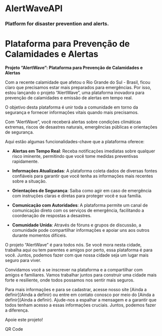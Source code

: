 # AlertWaveAPI
### Platform for disaster prevention and alerts.

# Plataforma para Prevenção de Calamidades e Alertas
 

**Projeto “AlertWave”: Plataforma para Prevenção de Calamidades e Alertas**

Com a recente calamidade que afetou o Rio Grande do Sul - Brasil, ficou claro que precisamos estar mais preparados para emergências. 
Por isso, estou lançando o projeto “AlertWave”, uma plataforma inovadora para prevenção de calamidades e emissão de alertas em tempo real. 

O objetivo desta plataforma é unir toda a comunidade em torno da segurança e fornecer informações vitais quando mais precisamos. 

Com “AlertWave”, você receberá alertas sobre condições climáticas extremas, riscos de desastres naturais, emergências públicas e orientações de segurança.

Aqui estão algumas funcionalidades-chave que a plataforma oferece:

- **Alertas em Tempo Real**: Receba notificações imediatas sobre qualquer risco iminente, permitindo que você tome medidas preventivas rapidamente.

- **Informações Atualizadas**: A plataforma coleta dados de diversas fontes confiáveis para garantir que você tenha as informações mais recentes sobre a situação.

- **Orientações de Segurança**: Saiba como agir em caso de emergência com instruções claras e diretas para proteger você e sua família.

- **Comunicação com Autoridades**: A plataforma permite um canal de comunicação direto com os serviços de emergência, facilitando a coordenação de respostas a desastres.

- **Comunidade Unida**: Através de fóruns e grupos de discussão, a comunidade pode compartilhar informações e apoiar uns aos outros durante momentos difíceis.

O projeto “AlertWave” é para todos nós. Se você mora nesta cidade, trabalha aqui ou tem parentes e amigos por perto, essa plataforma é para você. Juntos, podemos fazer com que nossa cidade seja um lugar mais seguro para viver.

Convidamos você a se inscrever na plataforma e a compartilhar com amigos e familiares. Vamos trabalhar juntos para construir uma cidade mais forte e resiliente, onde todos possamos nos sentir mais seguros. 

Para mais informações e para se cadastrar, acesse nosso site [Ainda a definir](Ainda a definir) ou entre em contato conosco por meio do [Ainda a definir](Ainda a definir). Ajude-nos a espalhar a mensagem e a garantir que todos tenham acesso a essas informações cruciais. Juntos, podemos fazer a diferença.


Apoie este projeto!

QR Code 